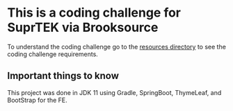# This is a coding challenge for SuprTEK via Brooksource

To understand the coding challenge go to the [resources directory](./resources) to see the coding challenge requirements.

## Important things to know
This project was done in JDK 11 using Gradle, SpringBoot, ThymeLeaf, and BootStrap for the FE.
